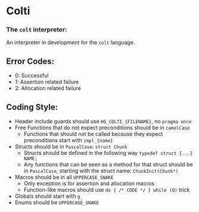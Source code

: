 # Colti
### The `colt` interpreter:
An interpreter in development for the `colt` language.

## Error Codes:
- 0: Successful
- 1: Assertion related failure
- 2: Allocation related failure

## Coding Style:
- Header include guards should use `HG_COLTI_{FILENAME}`, no `pragma once`
- Free Functions that do not expect preconditions should be in `camelCase`
  - Functions that should not be called because they expect preconditions start with `impl_{name}`
- Structs should be in `PascalCase`: `struct Chunk`
  - Structs should be defined in the following way `typedef struct {...} NAME;`
  - Any functions that can be seen as a method for that struct should be in `PascalCase`, starting with the struct name: `ChunkInit(Chunk*)`
- Macros should be in all `UPPERCASE_SNAKE`
  - Only exception is for assertion and allocation macros
  - Function-like macros should use `do { /* CODE */ } while (0)` trick
- Globals should start with `g_`
- Enums should be `UPPERCASE_SNAKE`